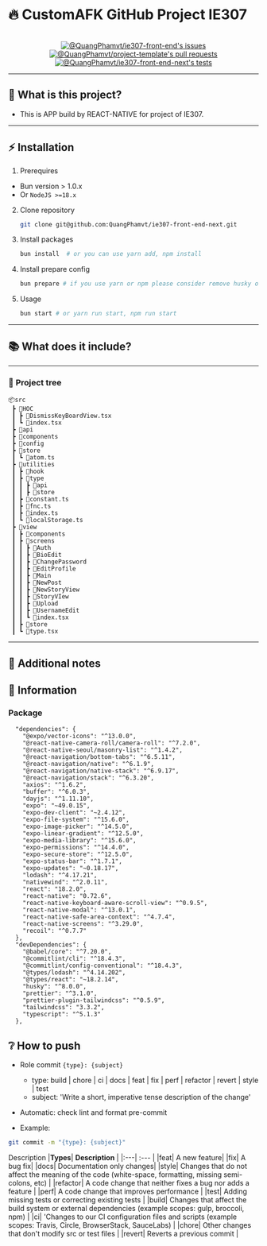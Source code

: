 <!-- markdownlint-disable MD032 MD033-->
# 🔥 **CustomAFK GitHub Project IE307**

<p align="center">
  <br>
  <a href="https://github.com/QuangPhamvt/ie307-front-end-next/issues">
    <img src="https://img.shields.io/github/issues-closed/QuangPhamvt/ie307-front-end-next?color=0088ff&style=for-the-badge&logo=github" alt="@QuangPhamvt/ie307-front-end's issues"/>
  </a>
  <a href="https://github.com/QuangPhamvt/ie307-front-end-next/pulls">
    <img src="https://img.shields.io/github/issues-pr-closed/QuangPhamvt/ie307-front-end-next?color=0088ff&style=for-the-badge&logo=github" alt="@QuangPhamvt/project-template's pull requests"/>
  </a>
  <a href="https://github.com/QuangPhamvt/ie307-front-end-next/actions/workflows/deploy.yml">
    <img src="https://github.com/QuangPhamvt/ie307-front-end-next/actions/workflows/deploy.yml/badge.svg" alt="@QuangPhamvt/ie307-front-end-next's tests">
  </a>
</p>

---

## 🤔 **What is this project?**

* This is APP build by REACT-NATIVE for project of IE307.

---

## ⚡ **Installation**

1. Prerequires
- Bun version > 1.0.x 
- Or `NodeJS >=18.x`
2. Clone repository
   ```bash
   git clone git@github.com:QuangPhamvt/ie307-front-end-next.git
   ```
3. Install packages
   ```bash
   bun install  # or you can use yarn add, npm install
   ```
4. Install prepare config
   ```bash
   bun prepare # if you use yarn or npm please consider remove husky or re-config .husky folder
   ```
6. Usage
   ```bash
   bun start # or yarn run start, npm run start
   ```


---

## 📚 **What does it include?**


---

### 🌲 **Project tree**

```
📦src
 ┣ 📂HOC
 ┃ ┣ 📜DismissKeyBoardView.tsx
 ┃ ┗ 📜index.tsx
 ┣ 📂api
 ┣ 📂components
 ┣ 📂config
 ┣ 📂store
 ┃ ┗ 📜atom.ts
 ┣ 📂utilities
 ┃ ┣ 📂hook
 ┃ ┣ 📂type
 ┃ ┃ ┣ 📂api
 ┃ ┃ ┣ 📂store
 ┃ ┣ 📜constant.ts
 ┃ ┣ 📜fnc.ts
 ┃ ┣ 📜index.ts
 ┃ ┗ 📜localStorage.ts
 ┣ 📂view
 ┃ ┣ 📂components
 ┃ ┣ 📂screens
 ┃ ┃ ┣ 📂Auth
 ┃ ┃ ┣ 📂BioEdit
 ┃ ┃ ┣ 📂ChangePassword
 ┃ ┃ ┣ 📂EditProfile
 ┃ ┃ ┣ 📂Main
 ┃ ┃ ┣ 📂NewPost
 ┃ ┃ ┣ 📂NewStoryView
 ┃ ┃ ┣ 📂StoryVIew
 ┃ ┃ ┣ 📂Upload
 ┃ ┃ ┣ 📂UsernameEdit
 ┃ ┃ ┗ 📜index.tsx
 ┃ ┣ 📂store
 ┃ ┗ 📜type.tsx
```

---

## 📝 **Additional notes**

## 📖 **Information**
### Package
```
  "dependencies": {
    "@expo/vector-icons": "^13.0.0",
    "@react-native-camera-roll/camera-roll": "^7.2.0",
    "@react-native-seoul/masonry-list": "^1.4.2",
    "@react-navigation/bottom-tabs": "^6.5.11",
    "@react-navigation/native": "^6.1.9",
    "@react-navigation/native-stack": "^6.9.17",
    "@react-navigation/stack": "^6.3.20",
    "axios": "^1.6.2",
    "buffer": "^6.0.3",
    "dayjs": "^1.11.10",
    "expo": "~49.0.15",
    "expo-dev-client": "~2.4.12",
    "expo-file-system": "^15.6.0",
    "expo-image-picker": "^14.5.0",
    "expo-linear-gradient": "^12.5.0",
    "expo-media-library": "^15.6.0",
    "expo-permissions": "^14.4.0",
    "expo-secure-store": "^12.5.0",
    "expo-status-bar": "^1.7.1",
    "expo-updates": "~0.18.17",
    "lodash": "^4.17.21",
    "nativewind": "^2.0.11",
    "react": "18.2.0",
    "react-native": "0.72.6",
    "react-native-keyboard-aware-scroll-view": "^0.9.5",
    "react-native-modal": "^13.0.1",
    "react-native-safe-area-context": "^4.7.4",
    "react-native-screens": "^3.29.0",
    "recoil": "^0.7.7"
  },
  "devDependencies": {
    "@babel/core": "^7.20.0",
    "@commitlint/cli": "^18.4.3",
    "@commitlint/config-conventional": "^18.4.3",
    "@types/lodash": "^4.14.202",
    "@types/react": "~18.2.14",
    "husky": "^8.0.0",
    "prettier": "^3.1.0",
    "prettier-plugin-tailwindcss": "^0.5.9",
    "tailwindcss": "3.3.2",
    "typescript": "^5.1.3"
  },
```

## ❔ **How to push**

- Role commit
  `{type}: {subject}`
  - type: build | chore | ci | docs | feat | fix | perf | refactor | revert | style | test
  - subject: 'Write a short, imperative tense description of the change'
- Automatic: check lint and format pre-commit

- Example:

```bash
git commit -m "{type}: {subject}"
```

Description
|**Types**| **Description** |
|:---| :--- |
|feat| A new feature|
|fix| A bug fix|
|docs| Documentation only changes|
|style| Changes that do not affect the meaning of the code (white-space, formatting, missing semi-colons, etc) |
|refactor| A code change that neither fixes a bug nor adds a feature |
|perf| A code change that improves performance |
|test| Adding missing tests or correcting existing tests |
|build| Changes that affect the build system or external dependencies (example scopes: gulp, broccoli, npm) |
|ci| 'Changes to our CI configuration files and scripts (example scopes: Travis, Circle, BrowserStack, SauceLabs) |
|chore| Other changes that don't modify src or test files |
|revert| Reverts a previous commit |



